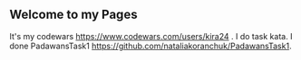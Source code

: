 ## Welcome to my Pages

It's my codewars https://www.codewars.com/users/kira24 . I do task kata.
I done PadawansTask1 https://github.com/nataliakoranchuk/PadawansTask1.
